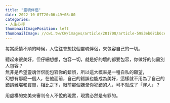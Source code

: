 ```yaml
---
title: "靈魂伴侶"
date: 2022-10-07T20:06:49+08:00
categories:
- 人生心得
thumbnailImagePosition: left
thumbnailImage: //cw1.tw/CW/images/article/201708/article-5983eb671b6ce.jpg
---
```


每當感情不順的時候，人往往會想找個靈魂伴侶，來包容自己的一切。
<!--more-->

聽起來很美好，但仔細想想，包容一切，就是好的壞的都要包容，你做好的何需別人包容？  
無非是希望靈魂伴侶能包容你的錯誤，所以這大概率是一種自私的願望，  
幻想有那麼一個人，在他面前，自己的錯誤也能成為美好，這樣就不用為了自己的錯誤難堪和買單，相比之下，眼前那個嫌棄你犯錯的人，可不就成了「罪人」？

用虛構的完美來審判令人不悅的現實，現實必然是有罪的。
